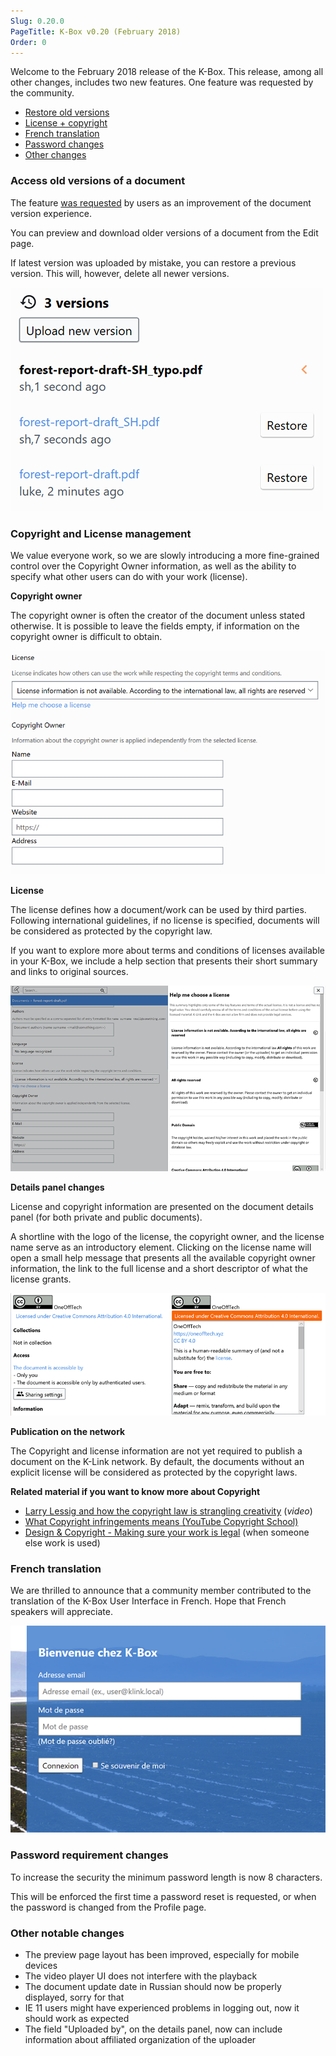 ```yaml
---
Slug: 0.20.0
PageTitle: K-Box v0.20 (February 2018)
Order: 0
---
```


Welcome to the February 2018 release of the K-Box. This release, among all other changes, includes two new features.
One feature was requested by the community.

- [Restore old versions](#access-old-versions-of-a-document)
- [License + copyright](#copyright-and-license-management)
- [French translation](#french-translation)
- [Password changes](#password-requirement-changes)
- [Other changes](#other-notable-changes)

### Access old versions of a document

The feature [was requested](https://klink.uservoice.com/forums/303582-k-link-dms/suggestions/16267207-make-old-version-of-documents-accessible) by users as an improvement of the document version experience.

You can preview and download older versions of a document from the Edit page. 

If latest version was uploaded by mistake, you can restore a previous version. This will, however, delete all newer versions.

![](./assets/kbox-0-20-document-versions.PNG)

### Copyright and License management

We value everyone work, so we are slowly introducing a more fine-grained control over the Copyright Owner information, as well as the ability to specify what other users can do with your work (license).

**Copyright owner**

The copyright owner is often the creator of the document unless stated otherwise. It is possible to leave the fields empty, if information on the copyright owner is difficult to obtain.

![](./assets/kbox-0-20-copyright-fields.PNG)

**License**

The license defines how a document/work can be used by third parties. Following international guidelines, if no license is specified, documents will be considered as protected by the copyright law.

If you want to explore more about terms and conditions of licenses available in your K-Box, we include a help section that presents their short summary and links to original sources.

![](./assets/kbox-0-20-copyright.PNG)

**Details panel changes**

License and copyright information are presented on the document details panel (for both private and public documents).

A shortline with the logo of the license, the copyright owner, and the license name serve as an introductory element.
Clicking on the license name will open a small help message that presents all the available copyright owner information, the link to the full license and a short descriptor of what the license grants. 

![](./assets/kbox-0-20-copyright-info.PNG)

**Publication on the network**

The Copyright and license information are not yet required to publish a document on the K-Link network.
By default, the documents without an explicit license will be considered as protected by the copyright laws.

**Related material if you want to know more about Copyright**

- [Larry Lessig and how the copyright law is strangling creativity](https://www.ted.com/talks/larry_lessig_says_the_law_is_strangling_creativity) (_video_)
- [What Copyright infringements means (YouTube Copyright School)](https://www.youtube.com/watch?v=InzDjH1-9Ns)
- [Design & Copyright - Making sure your work is legal](https://www.youtube.com/watch?v=K8P12a84msg) (when someone else work is used)

### French translation

We are thrilled to announce that a community member contributed to the translation of the K-Box User Interface in French. Hope that French speakers will appreciate.

![](./assets/kbox-0-20-french.PNG)

### Password requirement changes

To increase the security the minimum password length is now 8 characters.

This will be enforced the first time a password reset is requested, or when the password 
is changed from the Profile page.

### Other notable changes

- The preview page layout has been improved, especially for mobile devices
- The video player UI does not interfere with the playback
- The document update date in Russian should now be properly displayed, sorry for that
- IE 11 users might have experienced problems in logging out, now it should work as expected
- The field "Uploaded by", on the details panel, now can include information about affiliated organization of the uploader
